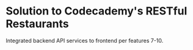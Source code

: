 # Solution to Codecademy's RESTful Restaurants
Integrated backend API services to frontend per features 7-10.
